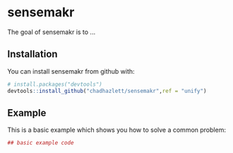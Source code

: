 
<!-- README.md is generated from README.Rmd. Please edit that file -->
sensemakr
=========

The goal of sensemakr is to ...

Installation
------------

You can install sensemakr from github with:

``` r
# install.packages("devtools")
devtools::install_github("chadhazlett/sensemakr",ref = "unify")
```

Example
-------

This is a basic example which shows you how to solve a common problem:

``` r
## basic example code
```
